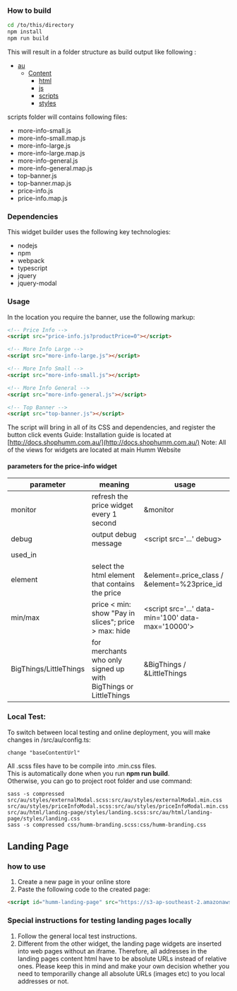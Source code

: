 ﻿### How to build

```bash
cd /to/this/directory
npm install
npm run build
```
This will result in a folder structure as build output like following :

* [au](./dir2)
    * [Content](./dir2)
        * [html](./dir2)
        * [js](./dir2)
        * [scripts](./dir2)
        * [styles](./dir2)

scripts folder will contains following files:
- more-info-small.js
- more-info-small.map.js
- more-info-large.js
- more-info-large.map.js
- more-info-general.js
- more-info-general.map.js
- top-banner.js
- top-banner.map.js
- price-info.js
- price-info.map.js

### Dependencies
This widget builder uses the following key technologies:
- nodejs
- npm
- webpack
- typescript
- jquery
- jquery-modal

### Usage

In the location you require the banner, use the following markup:

```HTML
<!-- Price Info -->
<script src="price-info.js?productPrice=0"></script>

<!-- More Info Large -->
<script src="more-info-large.js"></script>

<!-- More Info Small -->
<script src="more-info-small.js"></script>

<!-- More Info General -->
<script src="more-info-general.js"></script>

<!-- Top Banner -->
<script src="top-banner.js"></script>
```
The script will bring in all of its CSS and dependencies, and register the button click events
Guide: Installation guide is located at [http://docs.shophumm.com.au/](http://docs.shophumm.com.au/)
Note: All of the views for widgets are located at main Humm Website

#### parameters for the price-info widget
| parameter | meaning  | usage |
|-----------|--------| --- |
| monitor | refresh the price widget every 1 second | &monitor |
| debug | output debug message | \<script src='...' debug\> |
| used_in | | |
| element | select the html element that contains the price | &element=.price_class / &element=%23price_id |
| min/max | price < min: show "Pay in slices"; price > max: hide | \<script src='...' data-min='100' data-max='10000'\> |
| BigThings/LittleThings | for merchants who only signed up with BigThings or LittleThings | &BigThings / &LittleThings |


### Local Test:
To switch between local testing and online deployment, you will make changes in /src/au/config.ts:

    change "baseContentUrl"

All .scss files have to be compile into .min.css files.  
This is automatically done when you run **npm run build**.  
Otherwise, you can go to project root folder and use command:
```
sass -s compressed src/au/styles/externalModal.scss:src/au/styles/externalModal.min.css src/au/styles/priceInfoModal.scss:src/au/styles/priceInfoModal.min.css src/au/html/landing-page/styles/landing.scss:src/au/html/landing-page/styles/landing.css 
sass -s compressed css/humm-branding.scss:css/humm-branding.css 

```

## Landing Page
### how to use
1. Create a new page in your online store
2. Paste the following code to the created page:  
```html
<script id="humm-landing-page" src="https://s3-ap-southeast-2.amazonaws.com/widgets.shophumm.com.au/content/scripts/landing-page.js"></script></pre>

```
### Special instructions for testing landing pages locally
1. Follow the general local test instructions.
2. Different from the other widget, the landing page widgets are inserted into web pages without an iframe. Therefore, all addresses in the landing pages content html have to be absolute URLs instead of relative ones. Please keep this in mind and make your own decision whether you need to temporarilly change all absolute URLs (images etc) to you local addresses or not.